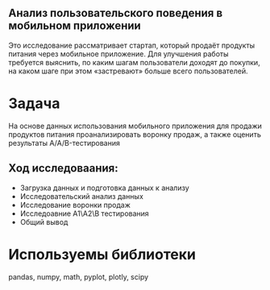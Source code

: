 ## Анализ пользовательского поведения в мобильном приложении
Это исследование рассматривает стартап, который продаёт продукты питания через мобильное приложение. Для улучшения работы требуется выяснить, по каким шагам пользователи доходят до покупки, на каком шаге при этом «застревают» больше всего пользователей.

# Задача
На основе данных использования мобильного приложения для продажи продуктов питания проанализировать воронку продаж, а также оценить результаты A/A/B-тестирования 

## Ход исследоваания:

- Загрузка данных и подготовка данных к анализу
- Исследовательский анализ данных
- Исследование воронки продаж
- Исследоавние A1\А2\B тестирования
- Общий вывод

# Используемы библиотеки
pandas, numpy, math, pyplot, plotly, scipy
